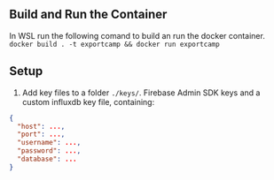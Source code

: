 
## Build and Run the Container

In WSL run the following comand to build an run the docker container.
```  docker build . -t exportcamp && docker run exportcamp ```



## Setup

1) Add key files to a folder ```./keys/```. Firebase Admin SDK keys and a custom influxdb key file, containing:

```json
{
  "host": ...,
  "port": ...,
  "username": ...,
  "password": ...,
  "database": ...
}
```

